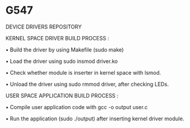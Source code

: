 # G547
DEVICE DRIVERS REPOSITORY

KERNEL SPACE DRIVER BUILD PROCESS :

•	Build the driver by using Makefile (sudo make)

•	Load the driver using sudo insmod driver.ko

•	Check whether module is inserter in kernel space with lsmod.

•	Unload the driver using sudo rmmod driver, after checking LEDs.

USER SPACE APPLICATION BUILD PROCESS :

•	Compile user application code with gcc -o output user.c

•	Run the application (sudo ./output) after inserting kernel driver module.
